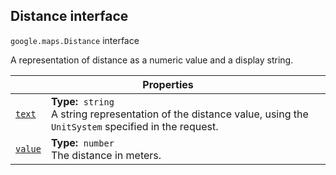 
<h2 id="Distance">Distance interface</h2>
<p>
<code><span itemprop="path">google.maps</span>.<span itemprop="name">Distance</span></code>
interface
</p>
<p>A representation of distance as a numeric value and a display string.</p>
<div class="devsite-table-wrapper"><table class="properties responsive" summary="interface Distance - Properties">
<thead>
<tr><th colspan="2">Properties</th>
</tr></thead>
<tbody>
<tr id="Distance.text">
<td itemprop="property"><code><a class="secret-link" href="#Distance.text"><span>text</span></a></code></td>
<td><div><strong>Type:</strong>&nbsp; <code>string</code></div>
<div class="desc">A string representation of the distance value, using the <code>UnitSystem</code> specified in the request.</div></td>
</tr>
<tr id="Distance.value">
<td itemprop="property"><code><a class="secret-link" href="#Distance.value"><span>value</span></a></code></td>
<td><div><strong>Type:</strong>&nbsp; <code>number</code></div>
<div class="desc">The distance in meters.</div></td>
</tr>
</tbody>
</table></div>
<script src="replace_links.js"></script>
